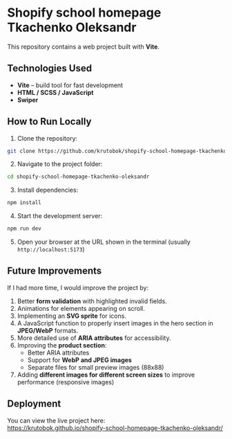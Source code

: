 # Shopify school homepage Tkachenko Oleksandr

This repository contains a web project built with **Vite**.

## Technologies Used

- **Vite** – build tool for fast development
- **HTML / SCSS / JavaScript**
- **Swiper**

## How to Run Locally

1. Clone the repository:  
```bash
git clone https://github.com/krutobok/shopify-school-homepage-tkachenko-oleksandr.git
```
2. Navigate to the project folder:  
```bash
cd shopify-school-homepage-tkachenko-oleksandr
```
3. Install dependencies:  
```bash
npm install
```
4. Start the development server:  
```bash
npm run dev
```
5. Open your browser at the URL shown in the terminal (usually `http://localhost:5173`)

## Future Improvements

If I had more time, I would improve the project by:

1. Better **form validation** with highlighted invalid fields.  
2. Animations for elements appearing on scroll.  
3. Implementing an **SVG sprite** for icons.  
4. A JavaScript function to properly insert images in the hero section in **JPEG/WebP** formats.  
5. More detailed use of **ARIA attributes** for accessibility.  
6. Improving the **product section**:  
   - Better ARIA attributes  
   - Support for **WebP and JPEG images**  
   - Separate files for small preview images (88x88)  
7. Adding **different images for different screen sizes** to improve performance (responsive images)

## Deployment

You can view the live project here:  
https://krutobok.github.io/shopify-school-homepage-tkachenko-oleksandr/
